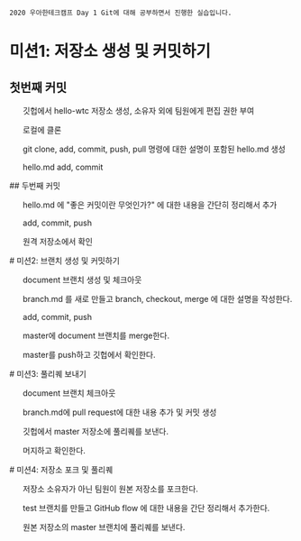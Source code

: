 `2020 우아한테크캠프 Day 1 Git에 대해 공부하면서 진행한 실습입니다.`
<br>
# 미션1: 저장소 생성 및 커밋하기
## 첫번째 커밋
<ul>깃헙에서 hello-wtc 저장소 생성, 소유자 외에 팀원에게 편집 권한 부여</ul>
<ul>로컬에 클론</ul>
<ul>git clone, add, commit, push, pull 명령에 대한 설명이 포함된 hello.md 생성</ul>
<ul>hello.md add, commit</ul>
## 두번째 커밋
<ul>hello.md 에 "좋은 커밋이란 무엇인가?" 에 대한 내용을 간단히 정리해서 추가</ul>
<ul>add, commit, push</ul>
<ul>원격 저장소에서 확인</ul>
# 미션2: 브랜치 생성 및 커밋하기
<ul>document 브랜치 생성 및 체크아웃</ul>
<ul>branch.md 를 새로 만들고 branch, checkout, merge 에 대한 설명을 작성한다.</ul>
<ul>add, commit, push</ul>
<ul>master에 document 브랜치를 merge한다.</ul>
<ul>master를 push하고 깃헙에서 확인한다.</ul>
# 미션3: 풀리퀘 보내기
<ul>document 브랜치 체크아웃</ul>
<ul>branch.md에 pull request에 대한 내용 추가 및 커밋 생성</ul>
<ul>깃헙에서 master 저장소에 풀리퀘를 보낸다.</ul>
<ul>머지하고 확인한다.</ul>
# 미션4: 저장소 포크 및 풀리퀘
<ul>저장소 소유자가 아닌 팀원이 원본 저장소를 포크한다.</ul>
<ul>test 브랜치를 만들고 GitHub flow 에 대한 내용을 간단 정리해서 추가한다.</ul>
<ul>원본 저장소의 master 브랜치에 풀리퀘를 보낸다.</ul>
